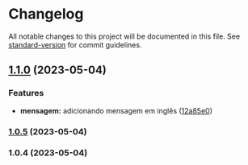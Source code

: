 # Changelog

All notable changes to this project will be documented in this file. See [standard-version](https://github.com/conventional-changelog/standard-version) for commit guidelines.

## [1.1.0](https://github.com/arthurkj/hello-world-api/compare/v1.0.5...v1.1.0) (2023-05-04)


### Features

* **mensagem:** adicionando mensagem em inglês ([12a85e0](https://github.com/arthurkj/hello-world-api/commit/12a85e0d090a21c0847785f02b904f0e9384283b))

### [1.0.5](https://github.com/arthurkj/hello-world-api/compare/v1.0.4...v1.0.5) (2023-05-04)

### 1.0.4 (2023-05-04)
